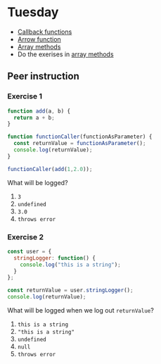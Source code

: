 # Tuesday

- [Callback functions](../../topics/javascript/callback-function.md) 
- [Arrow function](../../topics/javascript/arrow-function.md) 
- [Array methods](../../topics/javascript/array-methods.md)
- Do the exerises in [array methods](../../topics/javascript/array-methods.md)



## Peer instruction



### Exercise 1

```javascript
function add(a, b) {
  return a + b;
}

function functionCaller(functionAsParameter) {
  const returnValue = functionAsParameter();
  console.log(returnValue);
}

functionCaller(add(1,2.0));
```

What will be logged?

1. `3`
2. `undefined`
3. `3.0`
4. `throws error`



### Exercise 2

```javascript
const user = {
  stringLogger: function() {
    console.log("this is a string");
  }
};

const returnValue = user.stringLogger();
console.log(returnValue);
```

What will be logged when we log out `returnValue`?

1. `this is a string`
2. `"this is a string"`
3. `undefined`
4. `null`
5. `throws error`

